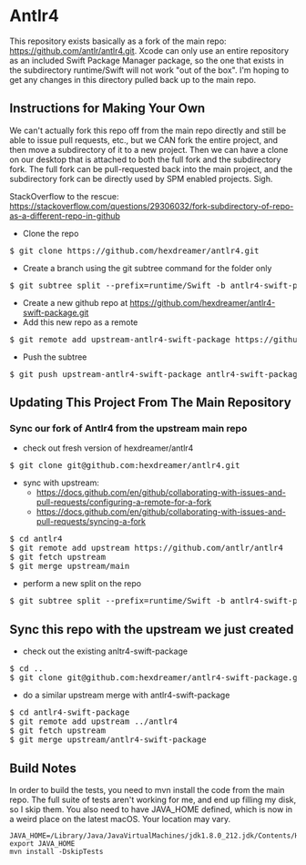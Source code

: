 # Antlr4

This repository exists basically as a fork of the main repo: https://github.com/antlr/antlr4.git. Xcode can only use an entire repository as an included Swift Package Manager package, so the one that exists in the subdirectory runtime/Swift will not work "out of the box". I'm hoping to get any changes in this directory pulled back up to the main repo.

## Instructions for Making Your Own
We can't actually fork this repo off from the main repo directly and still be able to issue pull requests, etc., but we CAN fork the entire project, and then move a subdirectory of it to a new project. Then we can have a clone on our desktop that is attached to both the full fork and the subdirectory fork. The full fork can be pull-requested back into the main project, and the subdirectory fork can be directly used by SPM enabled projects. Sigh.

StackOverflow to the rescue:
https://stackoverflow.com/questions/29306032/fork-subdirectory-of-repo-as-a-different-repo-in-github

* Clone the repo
<pre>
$ git clone https://github.com/hexdreamer/antlr4.git
</pre>

* Create a branch using the git subtree command for the folder only
<pre>
$ git subtree split --prefix=runtime/Swift -b antlr4-swift-package
</pre>

* Create a new github repo at https://github.com/hexdreamer/antlr4-swift-package.git
* Add this new repo as a remote
<pre>
$ git remote add upstream-antlr4-swift-package https://github.com/hexdreamer/antlr4-swift-package.git
</pre>

* Push the subtree
<pre>
$ git push upstream-antlr4-swift-package antlr4-swift-package
</pre>

## Updating This Project From The Main Repository
### Sync our fork of Antlr4 from the upstream main repo
* check out fresh version of hexdreamer/antlr4
<pre>
$ git clone git@github.com:hexdreamer/antlr4.git
</pre>

* sync with upstream:
    * https://docs.github.com/en/github/collaborating-with-issues-and-pull-requests/configuring-a-remote-for-a-fork
    * https://docs.github.com/en/github/collaborating-with-issues-and-pull-requests/syncing-a-fork
<pre>
$ cd antlr4
$ git remote add upstream https://github.com/antlr/antlr4
$ git fetch upstream
$ git merge upstream/main
</pre>

* perform a new split on the repo
<pre>
$ git subtree split --prefix=runtime/Swift -b antlr4-swift-package
</pre>

## Sync this repo with the upstream we just created
* check out the existing anltr4-swift-package
<pre>
$ cd ..
$ git clone git@github.com:hexdreamer/antlr4-swift-package.git
</pre>

* do a similar upstream merge with antlr4-swift-package
<pre>
$ cd antlr4-swift-package
$ git remote add upstream ../antlr4
$ git fetch upstream
$ git merge upstream/antlr4-swift-package
</pre>

## Build Notes

In order to build the tests, you need to mvn install the code from the main repo. The full suite of tests aren't working for me, and end up filling my disk, so I skip them. You also need to have JAVA_HOME defined, which is now in a weird place on the latest macOS. Your location may vary.

    JAVA_HOME=/Library/Java/JavaVirtualMachines/jdk1.8.0_212.jdk/Contents/Home
    export JAVA_HOME
    mvn install -DskipTests
